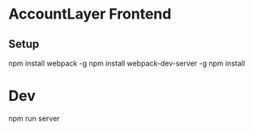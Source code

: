 # AccountLayer Frontend

## Setup
npm install webpack -g
npm install webpack-dev-server -g
npm install

# Dev
npm run server
